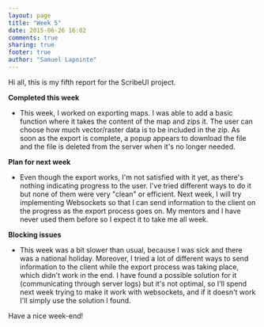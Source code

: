 ```yaml
---
layout: page
title: "Week 5"
date: 2015-06-26 16:02
comments: true
sharing: true
footer: true
author: "Samuel Lapointe"
---
```


Hi all, this is my fifth report for the ScribeUI project.

**Completed this week**

* This week, I worked on exporting maps. I was able to add a basic function where it takes the content of the map and zips it. The user can choose how much vector/raster data is to be included in the zip. As soon as the export is complete, a popup appears to download the file and the file is deleted from the server when it's no longer needed.

**Plan for next week**

* Even though the export works, I'm not satisfied with it yet, as there's nothing indicating progress to the user. I've tried different ways to do it but none of them were very "clean" or efficient. Next week, I will try implementing Websockets so that I can send information to the client on the progress as the export process goes on. My mentors and I have never used them before so I expect it to take me all week.

**Blocking issues**

* This week was a bit slower than usual, because I was sick and there was a national holiday. Moreover, I tried a lot of different ways to send information to the client while the export process was taking place, which didn't work in the end. I have found a possible solution for it (communicating through server logs) but it's not optimal, so I'll spend next week trying to make it work with websockets, and if it doesn't work I'll simply use the solution I found.

Have a nice week-end!

